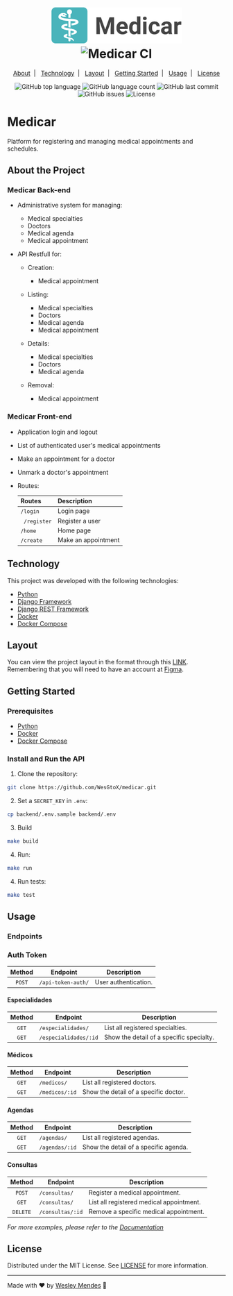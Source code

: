 <h1 align="center">
  <a href="https://github.com/WesGtoX/medicar">
    <img src=".github/logo.png" alt="Medicar" title="Medicar" width="300px">
  </a>
  <br />
  <img alt="Medicar CI" src="https://github.com/WesGtoX/medicar/workflows/Medicar%20CI/badge.svg" />
</h1>

<p align="center">
  <a href="#about-the-project">About</a>&nbsp;&nbsp;|&nbsp;&nbsp;
  <a href="#technology">Technology</a>&nbsp;&nbsp;|&nbsp;&nbsp;
  <a href="#layout">Layout</a>&nbsp;&nbsp;|&nbsp;&nbsp;
  <a href="#getting-started">Getting Started</a>&nbsp;&nbsp;|&nbsp;&nbsp;
  <a href="#usage">Usage</a>&nbsp;&nbsp;|&nbsp;&nbsp;
  <a href="#license">License</a>
</p>

<p align="center">
  <img alt="GitHub top language" src="https://img.shields.io/github/languages/top/wesgtox/medicar?style=plastic" />
  <img alt="GitHub language count" src="https://img.shields.io/github/languages/count/wesgtox/medicar?style=plastic" />
  <img alt="GitHub last commit" src="https://img.shields.io/github/last-commit/wesgtox/medicar?style=plastic" />
  <img alt="GitHub issues" src="https://img.shields.io/github/issues/wesgtox/medicar?style=plastic" />
  <img alt="License" src="https://img.shields.io/github/license/wesgtox/medicar?style=plastic" />
</p>


# Medicar

Platform for registering and managing medical appointments and schedules.


## About the Project

### Medicar Back-end

- Administrative system for managing:
  - Medical specialties
  - Doctors
  - Medical agenda
  - Medical appointment

- API Restfull for:
  - Creation:
    - Medical appointment

  - Listing:
    - Medical specialties
    - Doctors
    - Medical agenda
    - Medical appointment

  - Details:
    - Medical specialties
    - Doctors
    - Medical agenda

  - Removal:
    - Medical appointment

### Medicar Front-end

- Application login and logout
- List of authenticated user's medical appointments
- Make an appointment for a doctor
- Unmark a doctor's appointment
- Routes:

  | Routes       | Description         |
  | ------------ | ------------------- |
  | `/login`     | Login page          |
  | ` /register` | Register a user     |
  | `/home`      | Home page           |
  | `/create`    | Make an appointment |


## Technology 

This project was developed with the following technologies:

- [Python](https://www.python.org/)
- [Django Framework](https://www.djangoproject.com/)
- [Django REST Framework](https://www.django-rest-framework.org/)
- [Docker](https://www.docker.com/)
- [Docker Compose](https://docs.docker.com/compose/)


## Layout

You can view the project layout in the format through this [LINK](https://www.figma.com/file/HAx6cnob0U2Za7LYZN1cVK/Desafio-Full-Stack-Intmed?node-id=0%3A1).  
Remembering that you will need to have an account at [Figma](http://figma.com/).  

## Getting Started

### Prerequisites

- [Python](https://www.python.org/)
- [Docker](https://www.docker.com/)
- [Docker Compose](https://docs.docker.com/compose/)


### Install and Run the API

1. Clone the repository:
```bash
git clone https://github.com/WesGtoX/medicar.git
```
2. Set a `SECRET_KEY` in `.env`:
```bash
cp backend/.env.sample backend/.env
```
3. Build
```bash
make build
```
4. Run:
```bash
make run
```
4. Run tests:
```bash
make test
```


## Usage

### Endpoints

### Auth Token

| Method | Endpoint           | Description          |
| :----: | ------------------ | -------------------- |
| `POST` | `/api-token-auth/` | User authentication. |

#### Especialidades

| Method | Endpoint              | Description                              |
| :----: | --------------------- | ---------------------------------------- |
| `GET`  | `/especialidades/`    | List all registered specialties.         |
| `GET`  | `/especialidades/:id` | Show the detail of a specific specialty. |

#### Médicos

| Method | Endpoint       | Description                           |
| :----: | -------------- | ------------------------------------- |
| `GET`  | `/medicos/`    | List all registered doctors.          |
| `GET`  | `/medicos/:id` | Show the detail of a specific doctor. |

#### Agendas
| Method | Endpoint       | Description                           |
| :----: | -------------- | ------------------------------------- |
| `GET`  | `/agendas/`    | List all registered agendas.          |
| `GET`  | `/agendas/:id` | Show the detail of a specific agenda. |

#### Consultas
|  Method  | Endpoint         | Description                              |
| :------: | ---------------- | ---------------------------------------- |
|  `POST`  | `/consultas/`    | Register a medical appointment.          |
|  `GET`   | `/consultas/`    | List all registered medical appointment. |
| `DELETE` | `/consultas/:id` | Remove a specific medical appointment.   |

_For more examples, please refer to the [Documentation](https://github.com/WesGtoX/medicar/wiki)_


## License

Distributed under the MIT License. See [LICENSE](LICENSE.md) for more information.

---

Made with ♥ by [Wesley Mendes](https://wesleymendes.com.br/) :wave:
